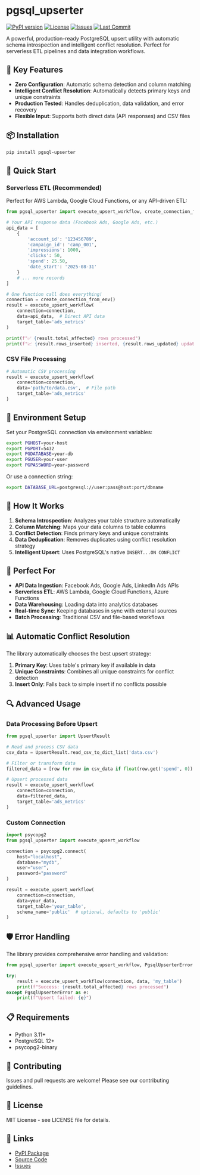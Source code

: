 # pgsql_upserter

[![PyPI version](https://img.shields.io/pypi/v/pgsql-upserter)](https://pypi.org/project/pgsql-upserter/)
[![License](https://img.shields.io/github/license/machado000/pgsql-upserter)](https://github.com/machado000/pgsql-upserter/blob/main/LICENSE)
[![Issues](https://img.shields.io/github/issues/machado000/pgsql-upserter)](https://github.com/machado000/pgsql-upserter/issues)
[![Last Commit](https://img.shields.io/github/last-commit/machado000/pgsql-upserter)](https://github.com/machado000/pgsql-upserter/commits/main)

A powerful, production-ready PostgreSQL upsert utility with automatic schema introspection and intelligent conflict resolution. Perfect for serverless ETL pipelines and data integration workflows.

## 🚀 Key Features

- **Zero Configuration**: Automatic schema detection and column matching
- **Intelligent Conflict Resolution**: Automatically detects primary keys and unique constraints
- **Production Tested**: Handles deduplication, data validation, and error recovery
- **Flexible Input**: Supports both direct data (API responses) and CSV files

## 📦 Installation

```bash
pip install pgsql-upserter
```

## 🎯 Quick Start

### Serverless ETL (Recommended)

Perfect for AWS Lambda, Google Cloud Functions, or any API-driven ETL:

```python
from pgsql_upserter import execute_upsert_workflow, create_connection_from_env

# Your API response data (Facebook Ads, Google Ads, etc.)
api_data = [
    {
        'account_id': '123456789',
        'campaign_id': 'camp_001', 
        'impressions': 1000,
        'clicks': 50,
        'spend': 25.50,
        'date_start': '2025-08-31'
    }
    # ... more records
]

# One function call does everything!
connection = create_connection_from_env()
result = execute_upsert_workflow(
    connection=connection,
    data=api_data,  # Direct API data
    target_table='ads_metrics'
)

print(f"✅ {result.total_affected} rows processed")
print(f"📈 {result.rows_inserted} inserted, {result.rows_updated} updated")
```

### CSV File Processing

```python
# Automatic CSV processing
result = execute_upsert_workflow(
    connection=connection,
    data='path/to/data.csv',  # File path
    target_table='ads_metrics'
)
```

## 🔧 Environment Setup

Set your PostgreSQL connection via environment variables:

```bash
export PGHOST=your-host
export PGPORT=5432
export PGDATABASE=your-db
export PGUSER=your-user
export PGPASSWORD=your-password
```

Or use a connection string:
```bash
export DATABASE_URL=postgresql://user:pass@host:port/dbname
```

## 🧠 How It Works

1. **Schema Introspection**: Analyzes your table structure automatically
2. **Column Matching**: Maps your data columns to table columns
3. **Conflict Detection**: Finds primary keys and unique constraints  
4. **Data Deduplication**: Removes duplicates using conflict resolution strategy
5. **Intelligent Upsert**: Uses PostgreSQL's native `INSERT...ON CONFLICT`

## 🎯 Perfect For

- **API Data Ingestion**: Facebook Ads, Google Ads, LinkedIn Ads APIs
- **Serverless ETL**: AWS Lambda, Google Cloud Functions, Azure Functions
- **Data Warehousing**: Loading data into analytics databases
- **Real-time Sync**: Keeping databases in sync with external sources
- **Batch Processing**: Traditional CSV and file-based workflows

## 📊 Automatic Conflict Resolution

The library automatically chooses the best upsert strategy:

1. **Primary Key**: Uses table's primary key if available in data
2. **Unique Constraints**: Combines all unique constraints for conflict detection  
3. **Insert Only**: Falls back to simple insert if no conflicts possible

## 🔍 Advanced Usage

### Data Processing Before Upsert

```python
from pgsql_upserter import UpsertResult

# Read and process CSV data
csv_data = UpsertResult.read_csv_to_dict_list('data.csv')

# Filter or transform data
filtered_data = [row for row in csv_data if float(row.get('spend', 0)) > 10.0]

# Upsert processed data
result = execute_upsert_workflow(
    connection=connection,
    data=filtered_data,
    target_table='ads_metrics'
)
```

### Custom Connection

```python
import psycopg2
from pgsql_upserter import execute_upsert_workflow

connection = psycopg2.connect(
    host="localhost",
    database="mydb",
    user="user",
    password="password"
)

result = execute_upsert_workflow(
    connection=connection,
    data=your_data,
    target_table='your_table',
    schema_name='public'  # optional, defaults to 'public'
)
```

## 🛡️ Error Handling

The library provides comprehensive error handling and validation:

```python
from pgsql_upserter import execute_upsert_workflow, PgsqlUpserterError

try:
    result = execute_upsert_workflow(connection, data, 'my_table')
    print(f"Success: {result.total_affected} rows processed")
except PgsqlUpserterError as e:
    print(f"Upsert failed: {e}")
```

## 📋 Requirements

- Python 3.11+
- PostgreSQL 12+
- psycopg2-binary

## 🤝 Contributing

Issues and pull requests are welcome! Please see our contributing guidelines.

## 📄 License

MIT License - see LICENSE file for details.

## 🔗 Links

- [PyPI Package](https://pypi.org/project/pgsql-upserter/)
- [Source Code](https://github.com/machadoo000/pgsql-upserter)
- [Issues](https://github.com/machadoo000/pgsql-upserter/issues)

